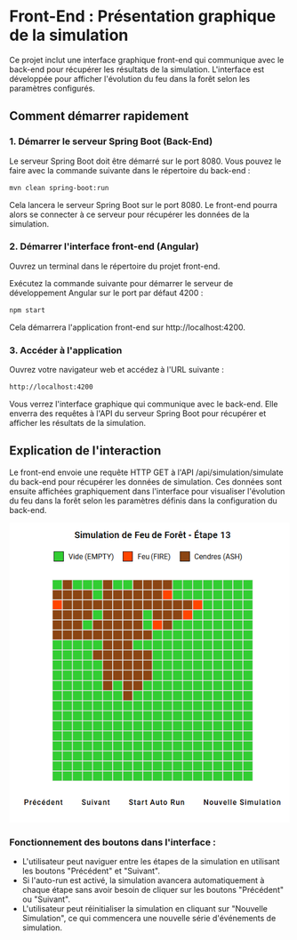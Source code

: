 # Front-End : Présentation graphique de la simulation
Ce projet inclut une interface graphique front-end qui communique avec le back-end pour récupérer les résultats de la simulation. L'interface est développée pour afficher l'évolution du feu dans la forêt selon les paramètres configurés.

## Comment démarrer rapidement

### 1. Démarrer le serveur Spring Boot (Back-End)
Le serveur Spring Boot doit être démarré sur le port 8080. Vous pouvez le faire avec la commande suivante dans le répertoire du back-end :

```bash
mvn clean spring-boot:run
```
Cela lancera le serveur Spring Boot sur le port 8080. Le front-end pourra alors se connecter à ce serveur pour récupérer les données de la simulation.

### 2. Démarrer l'interface front-end (Angular)

Ouvrez un terminal dans le répertoire du projet front-end.

Exécutez la commande suivante pour démarrer le serveur de développement Angular sur le port par défaut 4200 :

```bash
npm start
```

Cela démarrera l'application front-end sur http://localhost:4200.

### 3. Accéder à l'application

Ouvrez votre navigateur web et accédez à l'URL suivante :

```bash
http://localhost:4200
```

Vous verrez l'interface graphique qui communique avec le back-end. Elle enverra des requêtes à l'API du serveur Spring Boot pour récupérer et afficher les résultats de la simulation.

## Explication de l'interaction

Le front-end envoie une requête HTTP GET à l'API /api/simulation/simulate du back-end pour récupérer les données de simulation. Ces données sont ensuite affichées graphiquement dans l'interface pour visualiser l'évolution du feu dans la forêt selon les paramètres définis dans la configuration du back-end.

![Alt text](https://github.com/nguyentuan132/forest-fire-simulator-angular/blob/main/src/assets/simul.png)

### Fonctionnement des boutons dans l'interface :

- L'utilisateur peut naviguer entre les étapes de la simulation en utilisant les boutons "Précédent" et "Suivant".
- Si l'auto-run est activé, la simulation avancera automatiquement à chaque étape sans avoir besoin de cliquer sur les boutons "Précédent" ou "Suivant".
- L'utilisateur peut réinitialiser la simulation en cliquant sur "Nouvelle Simulation", ce qui commencera une nouvelle série d'événements de simulation.
